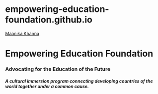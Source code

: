 # empowering-education-foundation.github.io
<!DOCTYPE html>
<html>
	<head>
		<link rel="stylesheet" href="style.css">
	</head>
	<body>
		<a class="navbar-brand" href="/">Maanika Khanna</a>
		<h1> Empowering Education Foundation </h1>
		<h3> Advocating for the Education of the Future </h3>
		<h5> A cultural immersion program connecting developing countries of the world together under a common cause. </h5>
	</body>
</html>
